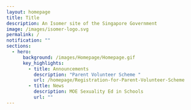```yaml
---
layout: homepage
title: Title
description: An Isomer site of the Singapore Government
image: /images/isomer-logo.svg
permalink: /
notification: ""
sections:
  - hero:
      background: /images/Homepage/Homepage.gif
      key_highlights:
        - title: Announcements
          description: "Parent Volunteer Scheme "
          url: /homepage/Registration-for-Parent-Volunteer-Scheme
        - title: News
          description: MOE Sexuality Ed in Schools
          url: ""
---
```


